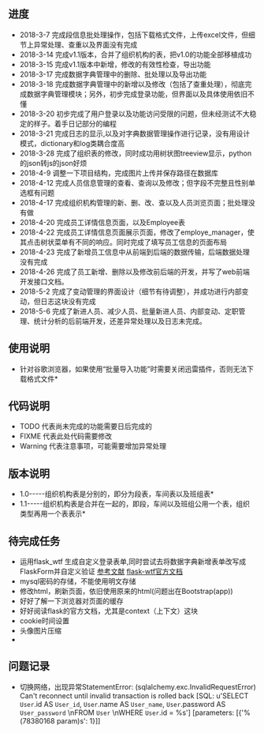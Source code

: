 ## 进度
- 2018-3-7 完成段信息批处理操作，包括下载格式文件，上传excel文件，但细节上异常处理、查重以及界面没有完成
- 2018-3-14 完成v1.1版本，合并了组织机构的表，把v1.0的功能全部移植成功
- 2018-3-15 完成v1.1版本中新增，修改的有效性检查，导出功能
- 2018-3-17 完成数据字典管理中的删除、批处理以及导出功能
- 2018-3-18 完成数据字典管理中的新增以及修改（包括了查重处理），彻底完成数据字典管理模块；另外，初步完成登录功能，但界面以及具体使用依旧不懂
- 2018-3-20 初步完成了用户登录以及功能访问受限的问题，但未经测试不大稳定的样子。着手日记部分的编程
- 2018-3-21 完成日志的显示,以及对字典数据管理操作进行记录，没有用设计模式，dictionary和log类耦合度高
- 2018-3-28 完成了组织表的修改，同时成功用树状图treeview显示，python的json转js的json好烦
- 2018-4-9 调整一下项目结构，完成图片上传并保存路径在数据库
- 2018-4-12 完成人员信息管理的查看、查询以及修改；但字段不完整且性别单选框有问题
- 2018-4-17 完成组织机构管理的新、删、改、查以及人员浏览页面；批处理没有做
- 2018-4-20 完成员工详情信息页面，以及Employee表
- 2018-4-22 完成员工详情信息页面展示页面，修改了employe_manager，使其点击树状菜单有不同的响应。同时完成了填写员工信息的页面布局
- 2018-4-23 完成了新增员工信息中从前端到后端的数据传输，后端数据处理没有完成
- 2018-4-26 完成了员工新增、删除以及修改前后端的开发，并写了web前端开发接口文档。
- 2018-5-2  完成了变动管理的界面设计（细节有待调整），并成功进行内部变动，但日志这块没有完成
- 2018-5-6 完成了新进人员、减少人员、批量新进人员、内部变动、定职管理、统计分析的后前端开发，还差异常处理以及日志未完成。

## 使用说明
- 针对谷歌浏览器，如果使用“批量导入功能”时需要关闭迅雷插件，否则无法下载格式文件*

## 代码说明
- TODO 代表尚未完成的功能需要日后完成的
- FIXME 代表此处代码需要修改
- Warning 代表注意事项，可能需要增加异常处理

## 版本说明
- 1.0-----组织机构表是分别的，即分为段表，车间表以及班组表*
- 1.1-----组织机构表是合并在一起的，即段，车间以及班组公用一个表，组织类型再用一个表表示*

## 待完成任务
- 运用flask_wtf 生成自定义登录表单,同时尝试去将数据字典新增表单改写成FlaskForm并自定义验证 [参考文献](https://zhuanlan.zhihu.com/p/23605845) [flask-wtf官方文档](https://flask-wtf.readthedocs.io/en/stable/quickstart.html#creating-forms) 
- mysql密码的存储，不能使用明文存储
- 修改html，刷新页面，依旧使用原来的html(问题出在Bootstrap(app))
- 好好了解一下浏览器对页面的缓存
- 好好阅读flask的官方文档，尤其是context（上下文）这块
- cookie时间设置
- 头像图片压缩
- 

## 问题记录
- 切换网络，出现异常StatementError: (sqlalchemy.exc.InvalidRequestError) Can't reconnect until invalid transaction is rolled back [SQL: u'SELECT `User`.id AS `User_id`, `User`.name AS `User_name`, `User`.password AS `User_password` \nFROM `User` \nWHERE `User`.id = %s'] [parameters: [{'%(78380168 param)s': 1}]]
